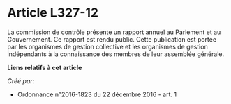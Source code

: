 # Article L327-12

La commission de contrôle présente un rapport annuel au Parlement et au Gouvernement. Ce rapport est rendu public. Cette
publication est portée par les organismes de gestion collective et les organismes de gestion indépendants à la connaissance
des membres de leur assemblée générale.

**Liens relatifs à cet article**

_Créé par_:

  - Ordonnance n°2016-1823 du 22 décembre 2016 - art. 1
